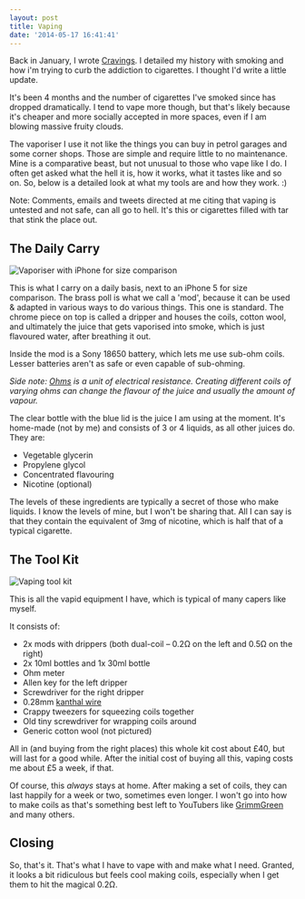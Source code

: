 ```yaml
---
layout: post
title: Vaping
date: '2014-05-17 16:41:41'
---
```


Back in January, I wrote [Cravings](http://pad.gs/2014/01/06/cravings/). I detailed my history with smoking and how i'm trying to curb the addiction to cigarettes. I thought I'd write a little update.

It's been 4 months and the number of cigarettes I've smoked since has dropped dramatically. I tend to vape more though, but that's likely because it's cheaper and more socially accepted in more spaces, even if I am blowing massive fruity clouds.

The vaporiser I use it not like the things you can buy in petrol garages and some corner shops. Those are simple and require little to no maintenance. Mine is a comparative beast, but not unusual to those who vape like I do. I often get asked what the hell it is, how it works, what it tastes like and so on. So, below is a detailed look at what my tools are and how they work. :)

Note: Comments, emails and tweets directed at me citing that vaping is untested and not safe, can all go to hell. It's this or cigarettes filled with tar that stink the place out.

## The Daily Carry

![Vaporiser with iPhone for size comparison](/content/images/2014/May/vape-pocket.jpg)

This is what I carry on a daily basis, next to an iPhone 5 for size comparison. The brass poll is what we call a 'mod', because it can be used & adapted in various ways to do various things. This one is standard. The chrome piece on top is called a dripper and houses the coils, cotton wool, and ultimately the juice that gets vaporised into smoke, which is just flavoured water, after breathing it out.

Inside the mod is a Sony 18650 battery, which lets me use sub-ohm coils. Lesser batteries aren't as safe or even capable of sub-ohming.

*Side note: [Ohms](http://en.wikipedia.org/wiki/Ohm) is a unit of electrical resistance. Creating different coils of varying ohms can change the flavour of the juice and usually the amount of vapour.* 

The clear bottle with the blue lid is the juice I am using at the moment. It's home-made (not by me) and consists of 3 or 4 liquids, as all other juices do. They are:

* Vegetable glycerin
* Propylene glycol
* Concentrated flavouring
* Nicotine (optional)

The levels of these ingredients are typically a secret of those who make liquids. I know the levels of mine, but I won't be sharing that. All I can say is that they contain the equivalent of 3mg of nicotine, which is half that of a typical cigarette.

## The Tool Kit

![Vaping tool kit](/content/images/2014/May/vape-tools.jpg)

This is all the vapid equipment I have, which is typical of many capers like myself.

It consists of:

* 2x mods with drippers (both dual-coil – 0.2Ω on the left and 0.5Ω on the right)
* 2x 10ml bottles and 1x 30ml bottle
* Ohm meter
* Allen key for the left dripper
* Screwdriver for the right dripper
* 0.28mm [kanthal wire](http://en.wikipedia.org/wiki/Kanthal)
* Crappy tweezers for squeezing coils together
* Old tiny screwdriver for wrapping coils around
* Generic cotton wool (not pictured)

All in (and buying from the right places) this whole kit cost about £40, but will last for a good while. After the initial cost of buying all this, vaping costs me about £5 a week, if that.

Of course, this *always* stays at home. After making a set of coils, they can last happily for a week or two, sometimes even longer. I won't go into how to make coils as that's something best left to YouTubers like [GrimmGreen](https://www.youtube.com/user/GrimmGreen) and many others.

## Closing

So, that's it. That's what I have to vape with and make what I need. Granted, it looks a bit ridiculous but feels cool making coils, especially when I get them to hit the magical 0.2Ω.